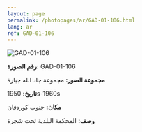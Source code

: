 ```yaml
---
layout: page
permalink: /photopages/ar/GAD-01-106.html
lang: ar
ref: GAD-01-106
---
```


![GAD-01-106](/smallimages/GAD-01-106-600.jpg)

**رقم الصورة:** GAD-01-106

**مجموعة الصور:** مجموعة جاد الله جبارة

**تاريخ:** 1950s-1960s

**مكان:** جنوب كوردفان

**وصف:** المحكمة البلدية تحت شجرة
